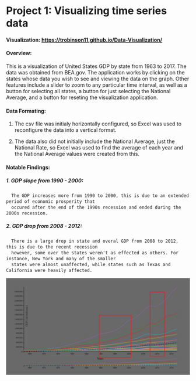 # Project 1: Visualizing time series data


#### Visualization: https://trobinson11.github.io/Data-Visualization/

#### Overview:

This is a visualization of United States GDP by state from 1963 to 2017. The data was obtained from BEA.gov. 
The application works by clicking on the states whose data you wish to see and viewing the data 
on the graph. Other features include a slider to zoom to any particular time interval, as well
as a button for selecting all states, a button for just selecting the National Average, and a button
for reseting the visualization application. 


#### Data Formating: 
  1. The csv file was initialy horizontally configured, so Excel was used to reconfigure the data into a 
     vertical format.
  
  2. The data also did not initially include the National Average, just the National Rate, so Excel was used
     to find the average of each year and the National Average values were created from this.
     

#### Notable Findings:

 ##### 1. GDP slope from 1990 - 2000:
      The GDP increases more from 1990 to 2000, this is due to an extended period of economic prosperity that
      occured after the end of the 1990s recession and ended during the 2000s recession.
      
 ##### 2. GDP drop from 2008 - 2012:
      There is a large drop in state and overal GDP from 2008 to 2012, this is due to the recent recession
      however, some over the states weren't as effected as others. For instance, New York and many of the smaller
      states were almost unaffected, while states such as Texas and California were heavily affected. 
      
![alt text](https://github.com/TRobinson11/Data-Visualization/blob/master/Project%201-data-1.png "Visualization Graph")
